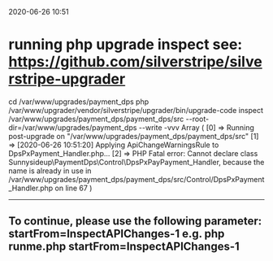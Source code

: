 2020-06-26 10:51

# running php upgrade inspect see: https://github.com/silverstripe/silverstripe-upgrader
cd /var/www/upgrades/payment_dps
php /var/www/upgrader/vendor/silverstripe/upgrader/bin/upgrade-code inspect /var/www/upgrades/payment_dps/payment_dps/src  --root-dir=/var/www/upgrades/payment_dps --write -vvv
Array
(
    [0] => Running post-upgrade on "/var/www/upgrades/payment_dps/payment_dps/src"
    [1] => [2020-06-26 10:51:20] Applying ApiChangeWarningsRule to DpsPxPayment_Handler.php...
    [2] => PHP Fatal error:  Cannot declare class Sunnysideup\PaymentDps\Control\DpsPxPayPayment_Handler, because the name is already in use in /var/www/upgrades/payment_dps/payment_dps/src/Control/DpsPxPayment_Handler.php on line 67
)


------------------------------------------------------------------------
To continue, please use the following parameter: startFrom=InspectAPIChanges-1
e.g. php runme.php startFrom=InspectAPIChanges-1
------------------------------------------------------------------------
            